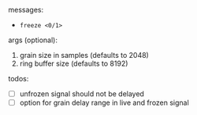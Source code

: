 messages:
* `freeze <0/1>`

args (optional):
1. grain size in samples (defaults to 2048)
2. ring buffer size (defaults to 8192)

todos:
* [ ] unfrozen signal should not be delayed
* [ ] option for grain delay range in live and frozen signal
